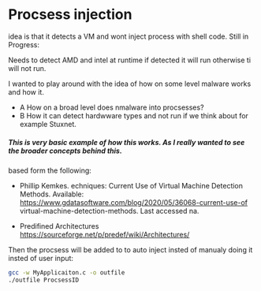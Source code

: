 # Procsess injection
idea is that it detects a VM and wont inject process with shell code. 
Still in Progress:

Needs to detect AMD and intel at runtime if detected it will run otherwise ti will not run. 

I wanted to play around with the idea of how on some level malware works and how it. 
- A How on a broad level does nmalware into procsesses?
- B How it can detect hardwware types and not run if we think about for example Stuxnet.

##### This is very basic example of how this works. As I really wanted to see the broader concepts behind this. 

based form the following:



- Phillip Kemkes.  echniques: Current Use of Virtual Machine Detection Methods. Available: https://www.gdatasoftware.com/blog/2020/05/36068-current-use-of virtual-machine-detection-methods. Last accessed na.

- Predifined Architectures https://sourceforge.net/p/predef/wiki/Architectures/ 



Then the procsess will be added to to auto inject insted of manualy doing it insted of user input:

```bash
gcc -w MyApplicaiton.c -o outfile 
./outfile ProcsessID
````
